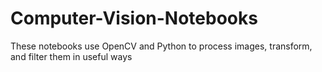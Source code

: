 # Computer-Vision-Notebooks

These notebooks use OpenCV and Python to process images, transform, and filter them in useful ways